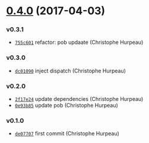 <a name="0.4.0"></a>
# [0.4.0](https://github.com/alpjs/react-alp-subscribe-container/compare/v0.3.1...v0.4.0) (2017-04-03)


### v0.3.1

- [`755c601`](https://github.com/alpjs/react-alp-subscribe-container/commit/755c6017b144a203f2c1f61746163c0bb4362376) refactor: pob updaate (Christophe Hurpeau)

### v0.3.0

- [`dc01090`](https://github.com/alpjs/react-alp-subscribe-container/commit/dc01090cbf725a94142fee0db05f14671535a06f) inject dispatch (Christophe Hurpeau)

### v0.2.0

- [`2f17e24`](https://github.com/alpjs/react-alp-subscribe-container/commit/2f17e2463b8ac8bace78c022b956623448ced5bd) update dependencies (Christophe Hurpeau)
- [`0e93b85`](https://github.com/alpjs/react-alp-subscribe-container/commit/0e93b85ad88f43667055a25678c04fcedbaf83df) update pob (Christophe Hurpeau)

### v0.1.0

- [`de07707`](https://github.com/alpjs/react-alp-subscribe-container/commit/de07707fea7946852b8dd521de491a2783c26559) first commit (Christophe Hurpeau)
